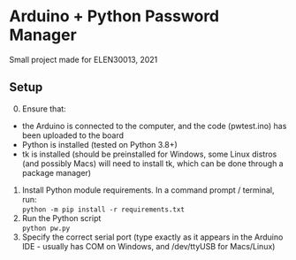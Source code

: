 # Arduino + Python Password Manager  
Small project made for ELEN30013, 2021
## Setup  
0. Ensure that:  
- the Arduino is connected to the computer, and the code (pwtest.ino) has been uploaded to the board
- Python is installed (tested on Python 3.8+)  
- tk is installed (should be preinstalled for Windows, some Linux distros (and possibly Macs) will need to install tk, which can be done through a package manager)  
1. Install Python module requirements. In a command prompt / terminal, run:  
`python -m pip install -r requirements.txt`  
2. Run the Python script  
`python pw.py`  
3. Specify the correct serial port (type exactly as it appears in the Arduino IDE - usually has COM on Windows, and /dev/ttyUSB for Macs/Linux)  
